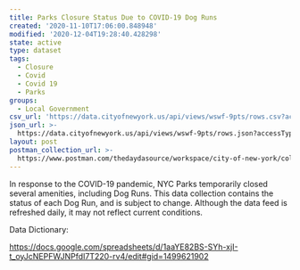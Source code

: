 ```yaml
---
title: Parks Closure Status Due to COVID-19 Dog Runs
created: '2020-11-10T17:06:00.848948'
modified: '2020-12-04T19:28:40.428298'
state: active
type: dataset
tags:
  - Closure
  - Covid
  - Covid 19
  - Parks
groups:
  - Local Government
csv_url: 'https://data.cityofnewyork.us/api/views/wswf-9pts/rows.csv?accessType=DOWNLOAD'
json_url: >-
  https://data.cityofnewyork.us/api/views/wswf-9pts/rows.json?accessType=DOWNLOAD
layout: post
postman_collection_url: >-
  https://www.postman.com/thedaydasource/workspace/city-of-new-york/collection/15909983-a4f89d77-60eb-422e-951b-24d31f6af969
---
```

In response to the COVID-19 pandemic, NYC Parks temporarily closed several amenities, including Dog Runs. This data collection contains the status of each Dog Run, and is subject to change. Although the data feed is refreshed daily, it may not reflect current conditions.

Data Dictionary:

https://docs.google.com/spreadsheets/d/1aaYE82BS-SYh-xjI-t_oyJcNEPFWJNPfdI7T220-rv4/edit#gid=1499621902
